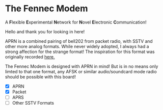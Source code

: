 # The Fennec Modem

A **F**lexible **E**xperimental **N**etwork for **N**ovel **E**lectronic **C**ommunication!

Hello and thank you for looking in here!

APRN is a combined pairing of bell202 from packet radio, with SSTV and other more analog formats. While never widely adopted, I always had a strong affection for the strange format! The inspiration for this format was originally recorded [here.](https://web.archive.org/web/20080328040214/http://web.usna.navy.mil/~bruninga/aprntxt.html)

The Fennec Modem is designed with APRN in mind! But is in no means only limted to that one format, any AFSK or similar audio/soundcard mode radio should be possible with this board!

 - [x] APRN
 - [x] Packet
 - [ ] APRS
 - [ ] Other SSTV Formats
